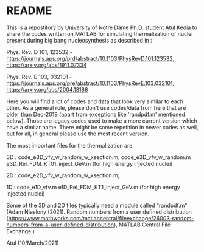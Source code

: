 # README #

This is a repostitory by University of Notre Dame Ph.D. student Atul Kedia to share the codes written on
MATLAB for simulating thermalization of nuclei present during big bang nucleosynthesis as described in :

Phys. Rev. D 101, 123532 - https://journals.aps.org/prd/abstract/10.1103/PhysRevD.101.123532, https://arxiv.org/abs/1911.07334

Phys. Rev. E 103, 032101 - https://journals.aps.org/pre/abstract/10.1103/PhysRevE.103.032101, https://arxiv.org/abs/2004.13186

Here you will find a lot of codes and data that look very similar to each other. As a general rule, please don't
use codes/data from here that are older than Dec-2019 (apart from exceptions like 'randpdf.m' mentioned below).
Those are legacy codes used to make a more current version which have a similar name. There might be some
repetition in newer codes as well, but for all, in general please use the most recent version.

The most important files for the thermalization are 

3D : code_e3D_vfv_w_random_w_xsection.m, code_e3D_vfv_w_random.m
     e3D_Rel_FDM_KT01_inject_GeV.m (for high energy injected nuclei)

2D : code_e2D_vfv_w_random_w_xsection.m, 

1D : code_e1D_vfv.m
     e1D_Rel_FDM_KT1_inject_GeV.m (for high energy injected nuclei)

Some of the 3D and 2D files typically need a module called "randpdf.m"
(Adam Nieslony (2021). Random numbers from a user defined distribution (https://www.mathworks.com/matlabcentral/fileexchange/26003-random-numbers-from-a-user-defined-distribution), MATLAB Central File Exchange.)

Atul (10/March/2021)